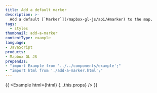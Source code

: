 ```yaml
---
title: Add a default marker
description: >-
  Add a default [`Marker`](/mapbox-gl-js/api/#marker) to the map.
tags:
  - styles
thumbnail: add-a-marker
contentType: example
language:
- JavaScript
products:
- Mapbox GL JS
prependJs:
- "import Example from '../../components/example';"
- "import html from './add-a-marker.html';"
---
```


{{ <Example html={html} {...this.props} /> }}

